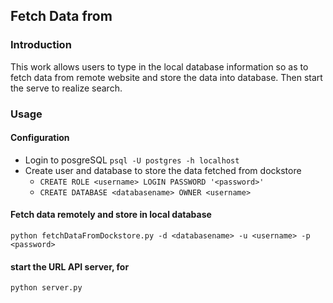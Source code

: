 Fetch Data from
-----
### Introduction
This work allows users to type in the local database information so as to fetch data from remote website and store the data into database. Then start the serve to realize search.

### Usage
#### Configuration
- Login to posgreSQL `psql -U postgres -h localhost`
- Create user and database to store the data fetched from dockstore
  - `CREATE ROLE <username> LOGIN PASSWORD '<password>'`
  - `CREATE DATABASE <databasename> OWNER <username>`

#### Fetch data remotely and store in local database
`python fetchDataFromDockstore.py -d <databasename> -u <username> -p <password>`

#### start the URL API server, for
`python server.py`
